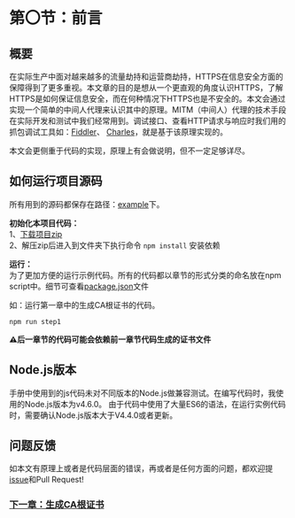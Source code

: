 # 第〇节：前言

## 概要
在实际生产中面对越来越多的流量劫持和运营商劫持，HTTPS在信息安全方面的保障得到了更多重视。本文章的目的是想从一个更直观的角度认识HTTPS，了解HTTPS是如何保证信息安全，而在何种情况下HTTPS也是不安全的。本文会通过实现一个简单的中间人代理来认识其中的原理。MITM（中间人）代理的技术手段在实际开发和测试中我们经常用到。调试接口、查看HTTP请求与响应时我们用的抓包调试工具如：[Fiddler](http://www.telerik.com/fiddler)、 [Charles](https://www.charlesproxy.com/)，就是基于该原理实现的。  

本文会更侧重于代码的实现，原理上有会做说明，但不一定足够详尽。

## 如何运行项目源码
所有用到的源码都保存在路径：[example](../example)下。

**初始化本项目代码：**  
1、[下载项目zip](https://github.com/wuchangming/https-mitm-proxy-handbook/archive/master.zip)  
2、解压zip后进入到文件夹下执行命令 `npm install` 安装依赖

**运行：**  
为了更加方便的运行示例代码。所有的代码都以章节的形式分类的命名放在npm script中。细节可查看[package.json](../package.json)文件

如：运行第一章中的生成CA根证书的代码。
```
npm run step1
```

**⚠️后一章节的代码可能会依赖前一章节代码生成的证书文件**

## Node.js版本

手册中使用到的js代码未对不同版本的Node.js做兼容测试。在编写代码时，我使用的Node.js版本为v4.6.0。 由于代码中使用了大量ES6的语法，在运行实例代码时，需要确认Node.js版本大于V4.4.0或者更新。

## 问题反馈
如本文有原理上或者是代码层面的错误，再或者是任何方面的问题，都欢迎提[issue](https://github.com/wuchangming/https-mitm-proxy-handbook/issues/new)和Pull Request!

### [下一章：生成CA根证书](./Chapter1.md)
